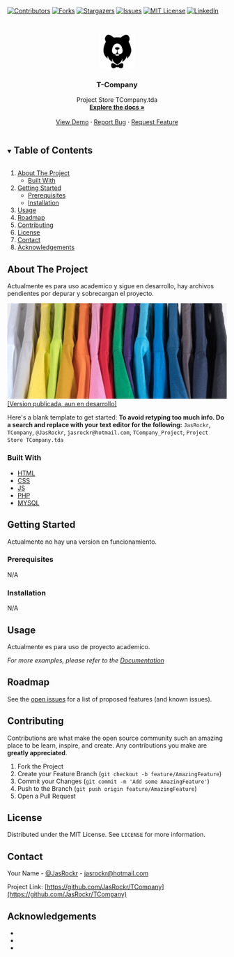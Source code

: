 <!--
*** Thanks for checking out the Best-README-Template. If you have a suggestion
*** that would make this better, please fork the repo and create a pull request
*** or simply open an issue with the tag "enhancement".
*** Thanks again! Now go create something AMAZING! :D
***
***
***
*** To avoid retyping too much info. Do a search and replace for the following:
*** JasRockr, TCompany, @JasRockr, jasrockr@hotmail.com, TCompany_Project, Project Store TCompany.tda
-->



<!-- PROJECT SHIELDS -->
<!--
*** I'm using markdown "reference style" links for readability.
*** Reference links are enclosed in brackets [ ] instead of parentheses ( ).
*** See the bottom of this document for the declaration of the reference variables
*** for contributors-url, forks-url, etc. This is an optional, concise syntax you may use.
*** https://www.markdownguide.org/basic-syntax/#reference-style-links
-->
[![Contributors][contributors-shield]][contributors-url]
[![Forks][forks-shield]][forks-url]
[![Stargazers][stars-shield]][stars-url]
[![Issues][issues-shield]][issues-url]
[![MIT License][license-shield]][license-url]
[![LinkedIn][linkedin-shield]][linkedin-url]



<!-- PROJECT LOGO -->
<br />
<p align="center">
  <a href="https://github.com/JasRockr/TCompany">
    <img src="https://github.com/JasRockr/TCompany/blob/master/T-Company_PHP/icon.png" alt="Logo" width="80" height="80">
  </a>

  <h3 align="center">T-Company</h3>

  <p align="center">
    Project Store TCompany.tda
    <br />
    <a href="https://github.com/JasRockr/TCompany/tree/master/T-Company_PHP"><strong>Explore the docs »</strong></a>
    <br />
    <br />
    <a href="https://github.com/JasRockr/TCompany">View Demo</a>
    ·
    <a href="https://github.com/JasRockr/TCompany/issues">Report Bug</a>
    ·
    <a href="https://github.com/JasRockr/TCompany/issues">Request Feature</a>
  </p>
</p>



<!-- TABLE OF CONTENTS -->
<details open="open">
  <summary><h2 style="display: inline-block">Table of Contents</h2></summary>
  <ol>
    <li>
      <a href="#about-the-project">About The Project</a>
      <ul>
        <li><a href="#built-with">Built With</a></li>
      </ul>
    </li>
    <li>
      <a href="#getting-started">Getting Started</a>
      <ul>
        <li><a href="#prerequisites">Prerequisites</a></li>
        <li><a href="#installation">Installation</a></li>
      </ul>
    </li>
    <li><a href="#usage">Usage</a></li>
    <li><a href="#roadmap">Roadmap</a></li>
    <li><a href="#contributing">Contributing</a></li>
    <li><a href="#license">License</a></li>
    <li><a href="#contact">Contact</a></li>
    <li><a href="#acknowledgements">Acknowledgements</a></li>
  </ol>
</details>



<!-- ABOUT THE PROJECT -->
## About The Project

Actualmente es para uso academico y sigue en desarrollo, hay archivos pendientes por depurar y sobrecargan el proyecto.

[![Tienda de camisetas](https://github.com/JasRockr/TCompany/blob/master/T-Company_PHP/img/bg-inscribir.jpg "T-Company")[Version publicada, aun en desarrollo]](http://jsonrivera.tk)

Here's a blank template to get started:
**To avoid retyping too much info. Do a search and replace with your text editor for the following:**
`JasRockr`, `TCompany`, `@JasRockr`, `jasrockr@hotmail.com`, `TCompany_Project`, `Project Store TCompany.tda`


### Built With

* [HTML]()
* [CSS]()
* [JS]()
* [PHP]()
* [MYSQL]()



<!-- GETTING STARTED -->
## Getting Started

Actualmente no hay una version en funcionamiento.


### Prerequisites

N/A


### Installation

N/A


<!-- USAGE EXAMPLES -->
## Usage

Actualmente es para uso de proyecto academico.

_For more examples, please refer to the [Documentation](https://example.com)_



<!-- ROADMAP -->
## Roadmap

See the [open issues](https://github.com/JasRockr/TCompany/issues) for a list of proposed features (and known issues).



<!-- CONTRIBUTING -->
## Contributing

Contributions are what make the open source community such an amazing place to be learn, inspire, and create. Any contributions you make are **greatly appreciated**.

1. Fork the Project
2. Create your Feature Branch (`git checkout -b feature/AmazingFeature`)
3. Commit your Changes (`git commit -m 'Add some AmazingFeature'`)
4. Push to the Branch (`git push origin feature/AmazingFeature`)
5. Open a Pull Request



<!-- LICENSE -->
## License

Distributed under the MIT License. See `LICENSE` for more information.



<!-- CONTACT -->
## Contact

Your Name - [@JasRockr](https://twitter.com/@JasRockr) - jasrockr@hotmail.com

Project Link: [https://github.com/JasRockr/TCompany](https://github.com/JasRockr/TCompany)



<!-- ACKNOWLEDGEMENTS -->
## Acknowledgements

* []()
* []()
* []()





<!-- MARKDOWN LINKS & IMAGES -->
<!-- https://www.markdownguide.org/basic-syntax/#reference-style-links -->
[contributors-shield]: https://img.shields.io/github/contributors/JasRockr/repo.svg?style=for-the-badge
[contributors-url]: https://github.com/JasRockr/repo/graphs/contributors
[forks-shield]: https://img.shields.io/github/forks/JasRockr/repo.svg?style=for-the-badge
[forks-url]: https://github.com/JasRockr/repo/network/members
[stars-shield]: https://img.shields.io/github/stars/JasRockr/repo.svg?style=for-the-badge
[stars-url]: https://github.com/JasRockr/repo/stargazers
[issues-shield]: https://img.shields.io/github/issues/JasRockr/repo.svg?style=for-the-badge
[issues-url]: https://github.com/JasRockr/repo/issues
[license-shield]: https://img.shields.io/github/license/JasRockr/repo.svg?style=for-the-badge
[license-url]: https://github.com/JasRockr/repo/blob/master/LICENSE.txt
[linkedin-shield]: https://img.shields.io/badge/-LinkedIn-black.svg?style=for-the-badge&logo=linkedin&colorB=555
[linkedin-url]: https://linkedin.com/in/JasRockr

